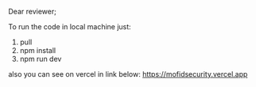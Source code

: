 Dear reviewer;

To run the code in local machine just:

1. pull
2. npm install
3. npm run dev

also you can see on vercel in link below:
https://mofidsecurity.vercel.app

